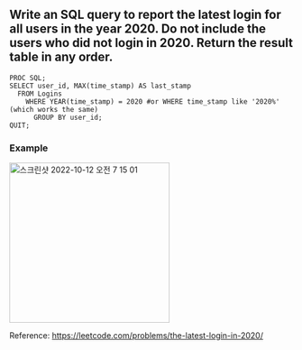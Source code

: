 ## Write an SQL query to report the latest login for all users in the year 2020. Do not include the users who did not login in 2020. Return the result table in any order.

``` SAS
PROC SQL;
SELECT user_id, MAX(time_stamp) AS last_stamp 
  FROM Logins
    WHERE YEAR(time_stamp) = 2020 #or WHERE time_stamp like '2020%' (which works the same)
      GROUP BY user_id;
QUIT;
```
### Example
<img width="284" alt="스크린샷 2022-10-12 오전 7 15 01" src="https://user-images.githubusercontent.com/107760647/195208061-d90d9f07-ab41-459f-aec9-77dc3d1e3ad4.png">


Reference:
https://leetcode.com/problems/the-latest-login-in-2020/
